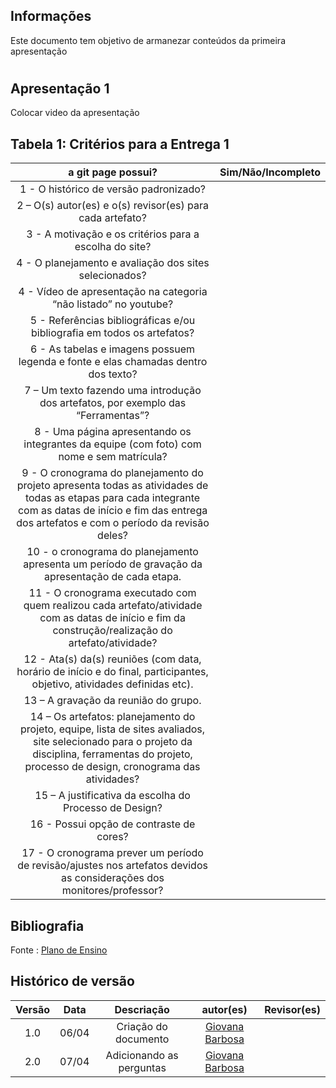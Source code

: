 ## Informações

Este documento tem objetivo de armanezar conteúdos da primeira apresentação

#

## Apresentação 1
Colocar video da apresentação

## Tabela 1: Critérios para a Entrega 1

| a git page possui?     | Sim/Não/Incompleto |
| :--------: | :----: | 
1 - O histórico de versão padronizado? | 
2 – O(s) autor(es) e o(s) revisor(es) para cada artefato? | 
3 - A motivação e os critérios para a escolha do site? | 
4 - O planejamento e avaliação dos sites selecionados? | 
4 - Vídeo de apresentação na categoria “não listado” no youtube? | 
5 - Referências bibliográficas e/ou bibliografia em todos os artefatos? | 
6 - As tabelas e imagens possuem legenda e fonte e elas chamadas dentro dos texto? | 
7 – Um texto fazendo uma introdução dos artefatos, por exemplo das “Ferramentas”? | 
8 - Uma página apresentando os integrantes da equipe (com foto) com nome e sem matrícula? | 
9 - O cronograma do planejamento do projeto apresenta todas as atividades de todas as etapas para cada integrante com as datas de início e fim das entrega dos artefatos e com o período da revisão deles? | 
10 - o cronograma do planejamento apresenta um período de gravação da apresentação de cada etapa.|
11 - O cronograma executado com quem realizou cada artefato/atividade com as datas de início e fim da construção/realização do artefato/atividade? | 
12 - Ata(s) da(s) reuniões (com data, horário de início e do final, participantes, objetivo, atividades definidas etc). | 
13 – A gravação da reunião do grupo. | 
14 – Os artefatos: planejamento do projeto, equipe, lista de sites avaliados, site selecionado para o projeto da disciplina, ferramentas do projeto, processo de design, cronograma das atividades? | 
15 – A justificativa da escolha do Processo de Design? | 
16 - Possui opção de contraste de cores?|
17 - O cronograma prever um período de revisão/ajustes nos artefatos devidos as considerações dos monitores/professor?|

## Bibliografia 
Fonte : [Plano de Ensino](https://aprender3.unb.br/pluginfile.php/2843624/mod_resource/content/48/Plano_de_Ensino%20FIHC%20012024%20Turma%201.pdf)

## Histórico de versão
|                            Versão                             |              Data               |                    Descriação                     | autor(es)           |  Revisor(es)          |
| :----------------------------------------------------------: | :-------------------------------: | :-------------------------------------------------: | :-------------------------------: |  :-------------------------------: | 
| 1.0 |  06/04  | Criação do documento |[Giovana Barbosa ](https://github.com/gio221)|
| 2.0 |  07/04  | Adicionando as perguntas  |[Giovana Barbosa ](https://github.com/gio221)|